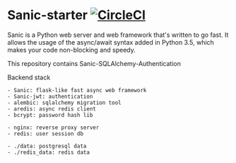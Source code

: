 # Sanic-starter [![CircleCI](https://circleci.com/gh/sisobus/sanic-starter.svg?style=svg)](https://circleci.com/gh/sisobus/sanic-starter)

Sanic is a Python web server and web framework that's written to go fast. It allows the usage of the async/await syntax added in Python 3.5, which makes your code non-blocking and speedy.

This repository contains Sanic-SQLAlchemy-Authentication

Backend stack
```
- Sanic: flask-like fast async web framework
- Sanic-jwt: authentication
- alembic: sqlalchemy migration tool
- aredis: async redis client
- bcrypt: password hash lib

- nginx: reverse proxy server
- redis: user session db
```

```
- ./data: postgresql data
- ./redis_data: redis data
```
